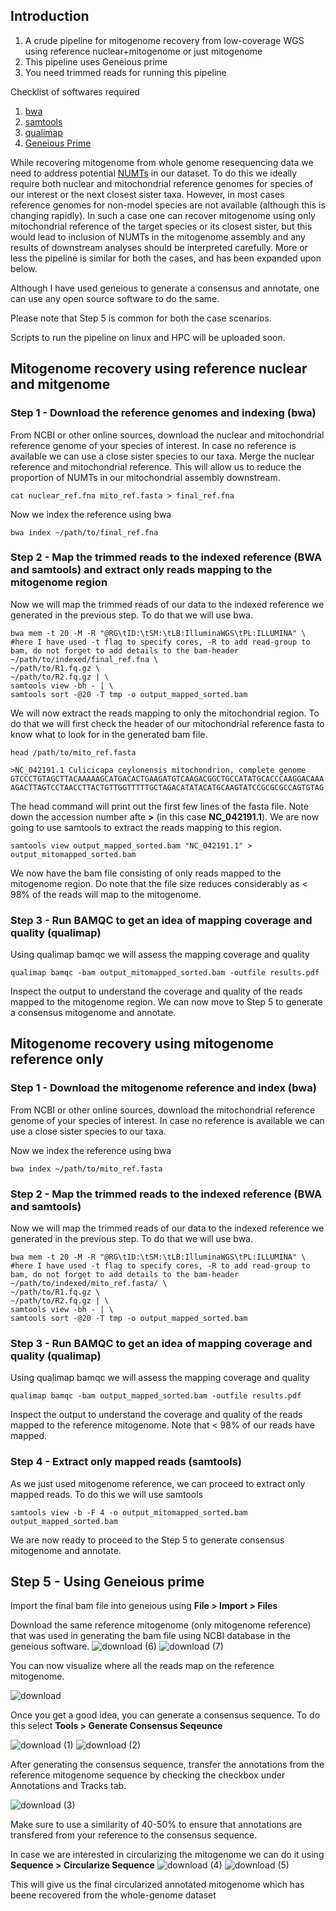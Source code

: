 ## Introduction
1. A crude pipeline for mitogenome recovery from low-coverage WGS using reference nuclear+mitogenome or just mitogenome
2. This pipeline uses Geneious prime
3. You need trimmed reads for running this pipeline

Checklist of softwares required
1. [bwa](https://github.com/lh3/bwa)
2. [samtools](https://github.com/samtools/samtools)
3. [qualimap](http://qualimap.conesalab.org/)
4. [Geneious Prime](https://www.geneious.com/)

While recovering mitogenome from whole genome resequencing data we need to address potential [NUMTs](https://en.wikipedia.org/wiki/Nuclear_mitochondrial_DNA_segment#:~:text=Nuclear%20mitochondrial%20DNA%20(NUMT)%20segments,nuclear%20genome%20of%20eukaryotic%20organisms) in our dataset. To do this we ideally require both nuclear and mitochondrial reference genomes for species of our interest or the next closest sister taxa. However, in most cases reference genomes for non-model species are not available (although this is changing rapidly). In such a case one can recover mitogenome using only mitochondrial reference of the target species or its closest sister, but this would lead to inclusion of NUMTs in the mitogenome assembly and any results of downstream analyses should be interpreted carefully. More or less the pipeline is similar for both the cases, and has been expanded upon below.

Although I have used geneious to generate a consensus and annotate, one can use any open source software to do the same.

Please note that Step 5 is common for both the case scenarios.

Scripts to run the pipeline on linux and HPC will be uploaded soon.

## Mitogenome recovery using reference nuclear and mitgenome

### Step 1 - Download the reference genomes and indexing (bwa) 
From NCBI or other online sources, download the nuclear and mitochondrial reference genome of your species of interest. In case no reference is available we can use a close sister species to our taxa.
Merge the nuclear reference and mitochondrial reference. This will allow us to reduce the proportion of NUMTs in our mitochondrial assembly downstream. 

```
cat nuclear_ref.fna mito_ref.fasta > final_ref.fna
```

Now we index the reference using bwa

```
bwa index ~/path/to/final_ref.fna
```


### Step 2 - Map the trimmed reads to the indexed reference (BWA and samtools) and extract only reads mapping to the mitogenome region

Now we will map the trimmed reads of our data to the indexed reference we generated in the previous step. To do that we will use bwa.

```
bwa mem -t 20 -M -R "@RG\tID:\tSM:\tLB:IlluminaWGS\tPL:ILLUMINA" \ #here I have used -t flag to specify cores, -R to add read-group to bam, do not forget to add details to the bam-header
~/path/to/indexed/final_ref.fna \
~/path/to/R1.fq.gz \
~/path/to/R2.fq.gz | \
samtools view -bh - | \
samtools sort -@20 -T tmp -o output_mapped_sorted.bam
```
We will now extract the reads mapping to only the mitochondrial region. To do that we will first check the header of our mitochondrial reference fasta to know what to look for in the generated bam file.

```
head /path/to/mito_ref.fasta
```
```
>NC_042191.1 Culicicapa ceylonensis mitochondrion, complete genome
GTCCCTGTAGCTTACAAAAAGCATGACACTGAAGATGTCAAGACGGCTGCCATATGCACCCAAGGACAAA
AGACTTAGTCCTAACCTTACTGTTGGTTTTTGCTAGACATATACATGCAAGTATCCGCGCGCCAGTGTAG
```
The head command will print out the first few lines of the fasta file. Note down the accession number afte **>** (in this case **NC_042191.1**). We are now going to use samtools to extract the reads mapping to this region.

```
samtools view output_mapped_sorted.bam "NC_042191.1" > output_mitomapped_sorted.bam
```
We now have the bam file consisting of only reads mapped to the mitogenome region. Do note that the file size reduces considerably as < 98% of the reads will map to the mitogenome.


### Step 3 - Run BAMQC to get an idea of mapping coverage and quality (qualimap)
Using qualimap bamqc we will assess the mapping coverage and quality
```
qualimap bamqc -bam output_mitomapped_sorted.bam -outfile results.pdf
```
Inspect the output to understand the coverage and quality of the reads mapped to the mitogenome region. We can now move to Step 5 to generate a consensus mitogenome and annotate.


## Mitogenome recovery using mitogenome reference only
### Step 1 - Download the mitogenome reference and index (bwa) 
From NCBI or other online sources, download the mitochondrial reference genome of your species of interest. In case no reference is available we can use a close sister species to our taxa.

Now we index the reference using bwa

```
bwa index ~/path/to/mito_ref.fasta
```

### Step 2 - Map the trimmed reads to the indexed reference (BWA and samtools)

Now we will map the trimmed reads of our data to the indexed reference we generated in the previous step. To do that we will use bwa.

```
bwa mem -t 20 -M -R "@RG\tID:\tSM:\tLB:IlluminaWGS\tPL:ILLUMINA" \ #here I have used -t flag to specify cores, -R to add read-group to bam, do not forget to add details to the bam-header
~/path/to/indexed/mito_ref.fasta/ \
~/path/to/R1.fq.gz \
~/path/to/R2.fq.gz | \
samtools view -bh - | \
samtools sort -@20 -T tmp -o output_mapped_sorted.bam
```

### Step 3 - Run BAMQC to get an idea of mapping coverage and quality (qualimap)
Using qualimap bamqc we will assess the mapping coverage and quality
```
qualimap bamqc -bam output_mapped_sorted.bam -outfile results.pdf
```
Inspect the output to understand the coverage and quality of the reads mapped to the reference mitogenome. Note that < 98% of our reads have mapped.

### Step 4 - Extract only mapped reads (samtools)
As we just used mitogenome reference, we can proceed to extract only mapped reads. To do this we will use samtools
```
samtools view -b -F 4 -o output_mitomapped_sorted.bam output_mapped_sorted.bam
```

We are now ready to proceed to the Step 5 to generate consensus mitogenome and annotate.

## Step 5 - Using Geneious prime
Import the final bam file into geneious using **File > Import > Files**

Download the same reference mitogenome (only mitogenome reference) that was used in generating the bam file using NCBI database in the geneious software.
![download (6)](https://github.com/user-attachments/assets/1b84ac18-7dfa-45a5-b4ed-f0ad85e9e4c2)
![download (7)](https://github.com/user-attachments/assets/1dc1ea70-b614-4c79-a4ae-d797b100ef9e)


You can now visualize where all the reads map on the reference mitogenome.

![download](https://github.com/user-attachments/assets/c54d43c2-d9e0-498d-9c9c-cf6191eeb01a)


Once you get a good idea, you can generate a consensus sequence. To do this select **Tools > Generate Consensus Seqeunce**

![download (1)](https://github.com/user-attachments/assets/d0af7eb9-1ba3-4a7c-a493-dbb41b5f12eb)
![download (2)](https://github.com/user-attachments/assets/57cc17b3-cc44-4f93-9b7d-a579ad9fed83)



After generating the consensus sequence, transfer the annotations from the reference mitogenome sequence by checking the checkbox under Annotations and Tracks tab.

![download (3)](https://github.com/user-attachments/assets/9b1f43f6-ec2e-4892-9de6-416655b32ded)

Make sure to use a similarity of 40-50% to ensure that annotations are transfered from your reference to the consensus sequence.

In case we are interested in circularizing the mitogenome we can do it using **Sequence > Circularize Sequence**
![download (4)](https://github.com/user-attachments/assets/288b0874-6912-4ca1-a480-dad0002623b8)
![download (5)](https://github.com/user-attachments/assets/19b67558-2d9c-4fad-ae98-7f5a8dc64b8d)

This will give us the final circularized annotated mitogenome which has beene recovered from the whole-genome dataset

